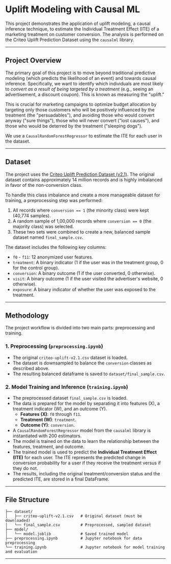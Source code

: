 # Uplift Modeling with Causal ML

This project demonstrates the application of uplift modeling, a causal inference technique, to estimate the Individual Treatment Effect (ITE) of a marketing treatment on customer conversion. The analysis is performed on the Criteo Uplift Prediction Dataset using the `causalml` library.

---

## Project Overview

The primary goal of this project is to move beyond traditional predictive modeling (which predicts the likelihood of an event) and towards causal inference. Specifically, we want to identify which individuals are most likely to *convert as a result of being targeted by a treatment* (e.g., seeing an advertisement, a discount coupon). This is known as measuring the "uplift."

This is crucial for marketing campaigns to optimize budget allocation by targeting only those customers who will be positively influenced by the treatment (the "persuadables"), and avoiding those who would convert anyway ("sure things"), those who will never convert ("lost causes"), and those who would be deterred by the treatment ("sleeping dogs").

We use a `CausalRandomForestRegressor` to estimate the ITE for each user in the dataset.

--- 

## Dataset

The project uses the [Criteo Uplift Prediction Dataset (v2.1)](https://ailab.criteo.com/criteo-uplift-prediction-dataset/). The original dataset contains approximately 14 million records and is highly imbalanced in favor of the non-conversion class.

To handle this class imbalance and create a more manageable dataset for training, a preprocessing step was performed:
1.  All records where `conversion == 1` (the minority class) were kept (40,774 samples).
2.  A random sample of 1,00,000 records where `conversion == 0` (the majority class) was selected.
3.  These two sets were combined to create a new, balanced sample dataset named `final_sample.csv`.

The dataset includes the following key columns:
- `f0` - `f11`: 12 anonymized user features.
- `treatment`: A binary indicator (1 if the user was in the treatment group, 0 for the control group).
- `conversion`: A binary outcome (1 if the user converted, 0 otherwise).
- `visit`: A binary outcome (1 if the user visited the advertiser's website, 0 otherwise).
- `exposure`: A binary indicator of whether the user was exposed to the treatment.

--- 

## Methodology

The project workflow is divided into two main parts: preprocessing and training.

### 1. Preprocessing (`preprocessing.ipynb`)
- The original `criteo-uplift-v2.1.csv` dataset is loaded.
- The dataset is downsampled to balance the `conversion` classes as described above.
- The resulting balanced dataframe is saved to `dataset/final_sample.csv`.

### 2. Model Training and Inference (`training.ipynb`)
- The preprocessed dataset `final_sample.csv` is loaded.
- The data is prepared for the model by separating it into features (X), a treatment indicator (W), and an outcome (Y).
  - **Features (X)**: `f0` through `f11`.
  - **Treatment (W)**: `treatment`.
  - **Outcome (Y)**: `conversion`.
- A `CausalRandomForestRegressor` model from the `causalml` library is instantiated with 200 estimators.
- The model is trained on the data to learn the relationship between the features, treatment, and outcome.
- The trained model is used to predict the **Individual Treatment Effect (ITE)** for each user. The ITE represents the predicted change in conversion probability for a user if they receive the treatment versus if they do not.
- The results, including the original treatment/conversion status and the predicted ITE, are stored in a final DataFrame.

---

## File Structure
```
├── dataset/
│   ├── criteo-uplift-v2.1.csv   # Original dataset (must be downloaded)
│   └── final_sample.csv         # Preprocessed, sampled dataset
├── model/
│   └── model.joblib             # Saved trained model
├── preprocessing.ipynb          # Jupyter notebook for data preprocessing
└── training.ipynb               # Jupyter notebook for model training and evaluation
```

---